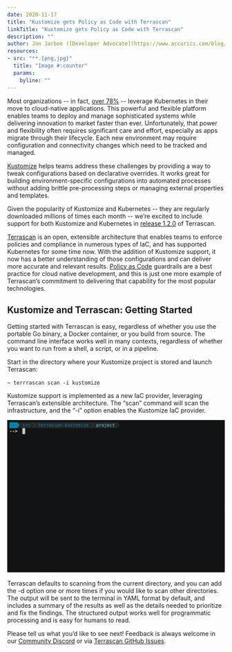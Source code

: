 ```yaml
---
date: 2020-11-17
title: "Kustomize gets Policy as Code with Terrascan"
linkTitle: "Kustomize gets Policy as Code with Terrascan"
description: ""
author: Jon Jarboe ([Developer Advocate](https://www.accurics.com/blog/author/jjarboe/))
resources:
- src: "**.{png,jpg}"
  title: "Image #:counter"
  params:
    byline: ""
---
```


Most organizations -- in fact, [over 78%](https://www.cncf.io/wp-content/uploads/2020/08/CNCF_Survey_Report.pdf) -- leverage Kubernetes in their move to cloud-native applications.  This powerful and flexible platform enables teams to deploy and manage sophisticated systems while delivering innovation to market faster than ever.  Unfortunately, that power and flexibility often requires significant care and effort, especially as apps migrate through their lifecycle.  Each new environment may require configuration and connectivity changes which need to be tracked and managed.

[Kustomize](https://kustomize.io/) helps teams address these challenges by providing a way to tweak configurations based on declarative overrides.  It works great for building environment-specific configurations into automated processes without adding brittle pre-processing steps or managing external properties and templates.

Given the popularity of Kustomize and Kubernetes -- they are regularly downloaded millions of times each month -- we’re excited to include support for both Kustomize and Kubernetes in [release 1.2.0](https://github.com/accurics/terrascan/releases/tag/v1.2.0) of Terrascan.

[Terrascan](https://www.accurics.com/products/terrascan/) is an open, extensible architecture that enables teams to enforce policies and compliance in numerous types of IaC, and has supported Kubernetes for some time now.  With the addition of Kustomize support, it now has a better understanding of those configurations and can deliver more accurate and relevant results.  [Policy as Code](https://www.accurics.com/products/accurics/policy-as-code/) guardrails are a best practice for cloud native development, and this is just one more example of Terrascan’s commitment to delivering that capability for the most popular technologies.

## Kustomize and Terrascan: Getting Started
Getting started with Terrascan is easy, regardless of whether you use the portable Go binary, a Docker container, or you build from source.  The command line interface works well in many contexts, regardless of whether you want to run from a shell, a script, or in a pipeline.

Start in the directory where your Kustomize project is stored and launch Terrascan:

```
~ terrrascan scan -i kustomize
```

Kustomize support is implemented as a new IaC provider, leveraging Terrascan’s extensible architecture.  The “scan” command will scan the infrastructure, and the “-i” option enables the Kustomize IaC provider.

![](terrascan-kustomize-new.gif)

Terrascan defaults to scanning from the current directory, and you can add the -d option one or more times if you would like to scan other directories.  The output will be sent to the terminal in YAML format by default, and includes a summary of the results as well as the details needed to prioritize and fix the findings.  The structured output works well for programmatic processing and is easy for humans to read.

Please tell us what you’d like to see next!  Feedback is always welcome in our [Community Discord](https://discord.gg/accurics-community) or via [Terrascan GitHub Issues](https://github.com/accurics/terrascan/issues).
